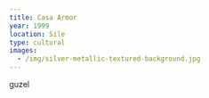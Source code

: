 ```yaml
---
title: Casa Armor
year: 1999
location: Sile
type: cultural
images:
  - /img/silver-metallic-textured-background.jpg
---
```

guzel